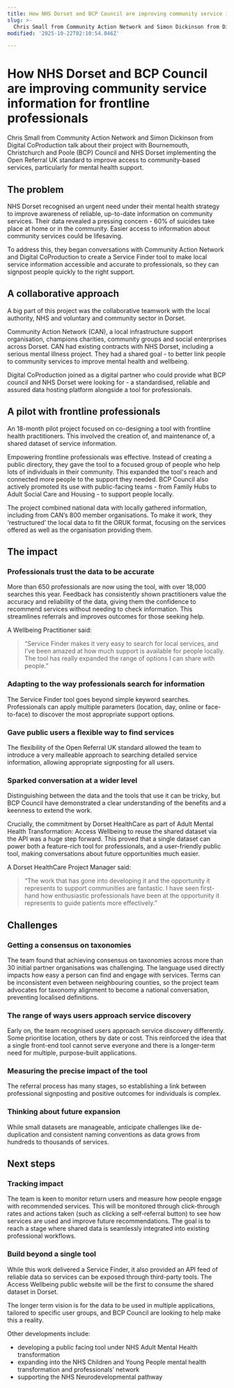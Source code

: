 ```yaml
---
title: How NHS Dorset and BCP Council are improving community service information for frontline professionals
slug: >-
  Chris Small from Community Action Network and Simon Dickinson from Digital CoProduction talk about their project with BCP Council and NHS Dorset implementing ORUK to improve access to community-based services, particularly for mental health support
modified: '2025-10-22T02:10:54.046Z'

---
```


# How NHS Dorset and BCP Council are improving community service information for frontline professionals

Chris Small from Community Action Network and Simon Dickinson from Digital CoProduction talk about their project with Bournemouth, Christchurch and Poole (BCP) Council and NHS Dorset implementing the Open Referral UK standard to improve access to community-based services, particularly for mental health support.

## The problem

NHS Dorset recognised an urgent need under their mental health strategy to improve awareness of reliable, up-to-date information on community services. Their data revealed a pressing concern - 60% of suicides take place at home or in the community. Easier access to information about community services could be lifesaving. 

To address this, they began conversations with Community Action Network and Digital CoProduction to create a Service Finder tool to make local service information accessible and accurate to professionals, so they can signpost people quickly to the right support.

## A collaborative approach

A big part of this project was the collaborative teamwork with the local authority, NHS and voluntary and community sector in Dorset.

Community Action Network (CAN), a local infrastructure support organisation, champions charities, community groups and social enterprises across Dorset. CAN had existing contracts with NHS Dorset, including a serious mental illness project. They had a shared goal - to better link people to community services to improve mental health and wellbeing.

Digital CoProduction joined as a digital partner who could provide what BCP council and NHS Dorset were looking for - a standardised, reliable and assured data hosting platform alongside a tool for professionals.

## A pilot with frontline professionals 

An 18-month pilot project focused on co-designing a tool with frontline health practitioners. This involved the creation of, and maintenance of, a shared dataset of service information. 

Empowering frontline professionals was effective. Instead of creating a public directory, they gave the tool to a focused group of people who help lots of individuals in their community. This expanded the tool's reach and connected more people to the support they needed. BCP Council also actively promoted its use with public-facing teams - from Family Hubs to Adult Social Care and Housing - to support people locally.

The project combined national data with locally gathered information, including from CAN’s 800 member organisations. To make it work, they ‘restructured’ the local data to fit the ORUK format, focusing on the services offered as well as the organisation providing them.

## The impact

### Professionals trust the data to be accurate 

More than 650 professionals are now using the tool, with over 18,000 searches this year. Feedback has consistently shown practitioners value the accuracy and reliability of the data, giving them the confidence to recommend services without needing to check information. This streamlines referrals and improves outcomes for those seeking help.

A Wellbeing Practitioner said: 

> “Service Finder makes it very easy to search for local services, and I’ve been amazed at how much support is available for people locally. The tool has really expanded the range of options I can share with people.”

### Adapting to the way professionals search for information

The Service Finder tool goes beyond simple keyword searches. Professionals can apply multiple parameters (location, day, online or face-to-face) to discover the most appropriate support options.

### Gave public users a flexible way to find services

The flexibility of the Open Referral UK standard allowed the team to introduce a very malleable approach to searching detailed service information, allowing appropriate signposting for all users.

### Sparked conversation at a wider level

Distinguishing between the data and the tools that use it can be tricky, but BCP Council have demonstrated a clear understanding of the benefits and a keenness to extend the work.


Crucially, the commitment by Dorset HealthCare as part of Adult Mental Health Transformation: Access Wellbeing to reuse the shared dataset via the API was a huge step forward. This proved that a single dataset can power both a feature-rich tool for professionals, and a user-friendly public tool, making conversations about future opportunities much easier.

A Dorset HealthCare Project Manager said: 

> “The work that has gone into developing it and the opportunity it represents to support communities are fantastic. I have seen first-hand how enthusiastic professionals have been at the opportunity it represents to guide patients more effectively.”

## Challenges

### Getting a consensus on taxonomies

The team found that achieving consensus on taxonomies across more than 30 initial partner organisations was challenging. The language used directly impacts how easy a person can find and engage with services. Terms can be inconsistent even between neighbouring counties, so the project team advocates for taxonomy alignment to become a national conversation, preventing localised definitions.

### The range of ways users approach service discovery

Early on, the team recognised users approach service discovery differently. Some prioritise location, others by date or cost. This reinforced the idea that a single front-end tool cannot serve everyone and there is a longer-term need for multiple, purpose-built applications.

### Measuring the precise impact of the tool

The referral process has many stages, so establishing a link between professional signposting and positive outcomes for individuals is complex.

### Thinking about future expansion

While small datasets are manageable, anticipate challenges like de-duplication and consistent naming conventions as data grows from hundreds to thousands of services. 

## Next steps 

### Tracking impact

The team is keen to monitor return users and measure how people engage with recommended services. This will be monitored through click-through rates and actions taken (such as clicking a self-referral button) to see how services are used and improve future recommendations. The goal is to reach a stage where shared data is seamlessly integrated into existing professional workflows.

### Build beyond a single tool

While this work delivered a Service Finder, it also provided an API feed of reliable data so services can be exposed through third-party tools. The Access Wellbeing public website will be the first to consume the shared dataset in Dorset. 

The longer term vision is for the data to be used in multiple applications, tailored to specific user groups, and BCP Council are looking to help make this a reality.

Other developments include:
 
- developing a public facing tool under NHS Adult Mental Health transformation
- expanding into the NHS Children and Young People mental health transformation and professionals’ network
- supporting the NHS Neurodevelopmental pathway
